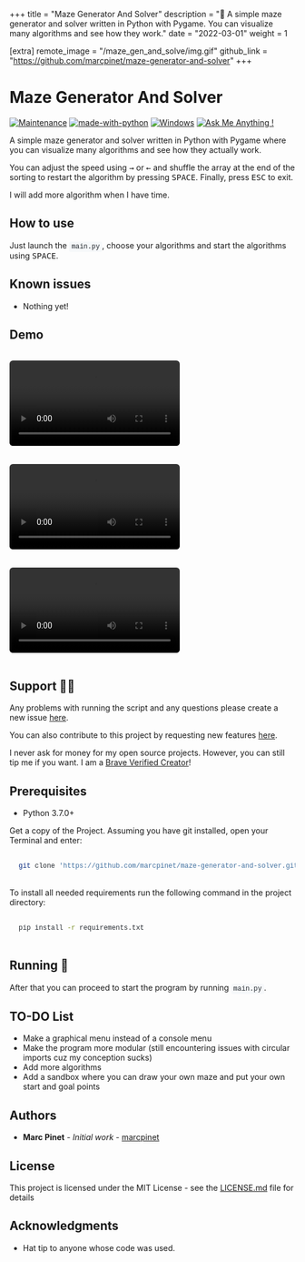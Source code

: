 +++
title = "Maze Generator And Solver"
description = "🌽 A simple maze generator and solver written in Python with Pygame. You can visualize many algorithms and see how they work."
date = "2022-03-01"
weight = 1

[extra]
remote_image = "/maze_gen_and_solve/img.gif"
github_link = "https://github.com/marcpinet/maze-generator-and-solver"
+++

<style>
/* GitHub Alert Styles */
.github-alert {
    border-radius: 6px;
    margin: 16px 0;
    padding: 12px 16px;
    border-left: 4px solid;
}

.github-alert-note {
    background-color: #ddf4ff;
    border-color: #0969da;
}

.github-alert-tip {
    background-color: #dcfce7;
    border-color: #1a7f37;
}

.github-alert-important {
    background-color: #f3e8ff;
    border-color: #8250df;
}

.github-alert-warning {
    background-color: #fff8dc;
    border-color: #d1242f;
}

.github-alert-caution {
    background-color: #ffebee;
    border-color: #d1242f;
}

/* Table Wrapper */
.table-wrapper {
    overflow-x: auto;
    margin: 16px 0;
}

.table-wrapper table {
    width: 100%;
    border-collapse: collapse;
}

.table-wrapper th,
.table-wrapper td {
    border: 1px solid #d1d5da;
    padding: 8px 12px;
    text-align: left;
}

.table-wrapper th {
    font-weight: 600;
}

/* Video Styles */
video {
    max-width: 100%;
    height: auto;
    border-radius: 6px;
    margin: 16px 0;
}

/* Code Block Styles */
pre {
    background-color: #f6f8fa;
    border-radius: 6px;
    padding: 16px;
    overflow-x: auto;
    margin: 16px 0;
}

code {
    background-color: #f6f8fa;
    padding: 2px 4px;
    border-radius: 3px;
    font-family: 'SFMono-Regular', 'Monaco', 'Inconsolata', 'Liberation Mono', 'Consolas', monospace;
    font-size: 85%;
    color: #24292f;
}

pre code {
    background-color: transparent;
    padding: 0;
}

/* Dark mode support for inline code */
@media (prefers-color-scheme: dark) {
    pre {
        background-color: #161b22;
        color: #f0f6fc;
    }
    
    code {
        background-color: #21262d;
        color: #f0f6fc;
    }
    
    pre code {
        background-color: transparent;
        color: inherit;
    }
}
</style>

# Maze Generator And Solver

[![Maintenance](https://img.shields.io/badge/Maintained%3F-yes-green.svg)](https://GitHub.com/Naereen/StrapDown.js/graphs/commit-activity) [![made-with-python](https://img.shields.io/badge/Made%20with-Python-1f425f.svg)](https://www.python.org/) [![Windows](https://svgshare.com/i/ZhY.svg)](https://svgshare.com/i/ZhY.svg) [![Ask Me Anything !](https://img.shields.io/badge/Ask%20me-anything-1abc9c.svg)](https://GitHub.com/Naereen/ama)

A simple maze generator and solver written in Python with Pygame where you can visualize many algorithms and see how they actually work.

You can adjust the speed using <kbd>→</kbd> or <kbd>←</kbd> and shuffle the array at the end of the sorting to restart the algorithm by pressing <kbd>SPACE</kbd>. Finally, press <kbd>ESC</kbd> to exit.

I will add more algorithm when I have time.

## How to use

Just launch the `main.py`, choose your algorithms and start the algorithms using <kbd>SPACE</kbd>.

## Known issues

<ul>
    <li>Nothing yet!</li>
</ul>

## Demo

<video controls style="max-width: 100%; height: auto;">
    <source src="https://user-images.githubusercontent.com/52708150/156903512-38ebd385-285c-464c-b69d-1fc0079b1340.mp4" type="video/mp4">
    Your browser does not support the video tag. <a href="https://user-images.githubusercontent.com/52708150/156903512-38ebd385-285c-464c-b69d-1fc0079b1340.mp4">View video</a>
</video>

<video controls style="max-width: 100%; height: auto;">
    <source src="https://user-images.githubusercontent.com/52708150/156903514-40d80faa-2147-43e2-919e-34e096a4e033.mp4" type="video/mp4">
    Your browser does not support the video tag. <a href="https://user-images.githubusercontent.com/52708150/156903514-40d80faa-2147-43e2-919e-34e096a4e033.mp4">View video</a>
</video>

<video controls style="max-width: 100%; height: auto;">
    <source src="https://user-images.githubusercontent.com/52708150/156903579-dfd3e9c6-e71b-4560-acb2-a4e9c9684936.mp4" type="video/mp4">
    Your browser does not support the video tag. <a href="https://user-images.githubusercontent.com/52708150/156903579-dfd3e9c6-e71b-4560-acb2-a4e9c9684936.mp4">View video</a>
</video>

## Support 👨‍💻

Any problems with running the script and any questions please create a new issue [here](https://github.com/marcpinet/maze-generator-and-solver/issues/new?assignees=&labels=&template=bug_report.md&title=).

You can also contribute to this project by requesting new features [here](https://github.com/marcpinet/maze-generator-and-solver/new?assignees=&labels=&template=feature_request.md&title=).

I never ask for money for my open source projects. However, you can still tip me if you want.
I am a [Brave Verified Creator](https://i.imgur.com/fOUfdM5.png)!

## Prerequisites

* Python 3.7.0+

Get a copy of the Project. Assuming you have git installed, open your Terminal and enter:

```bash
git clone 'https://github.com/marcpinet/maze-generator-and-solver.git'
```

To install all needed requirements run the following command in the project directory:

```bash
pip install -r requirements.txt
```

## Running 🏃

After that you can proceed to start the program by running `main.py`.

## TO-DO List

<ul>
    <li>Make a graphical menu instead of a console menu</li>
    <li>Make the program more modular (still encountering issues with circular imports cuz my conception sucks)</li>
    <li>Add more algorithms</li>
    <li>Add a sandbox where you can draw your own maze and put your own start and goal points</li>
</ul>

## Authors

* **Marc Pinet** - *Initial work* - [marcpinet](https://github.com/marcpinet)

## License

This project is licensed under the MIT License - see the [LICENSE.md](https://github.com/marcpinet/maze-generator-and-solver/tree/main/LICENSE.md) file for details

## Acknowledgments

* Hat tip to anyone whose code was used.
